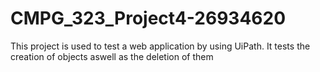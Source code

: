 # CMPG_323_Project4-26934620

This project is used to test a web application by using UiPath. It tests the creation of objects aswell as the deletion of them
